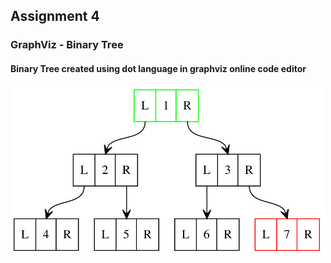 ## Assignment 4
### GraphViz - Binary Tree
#### Binary Tree created using dot language in graphviz online code editor

<img src="graphviz.svg" width="500px">
